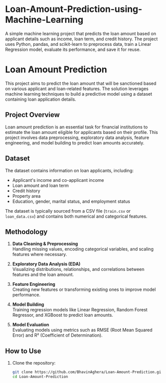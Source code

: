 # Loan-Amount-Prediction-using-Machine-Learning
A simple machine learning project that predicts the loan amount based on applicant details such as income, loan term, and credit history. The project uses Python, pandas, and scikit-learn to preprocess data, train a Linear Regression model, evaluate its performance, and save it for reuse.
# Loan Amount Prediction

This project aims to predict the loan amount that will be sanctioned based on various applicant and loan-related features. The solution leverages machine learning techniques to build a predictive model using a dataset containing loan application details.

## Project Overview

Loan amount prediction is an essential task for financial institutions to estimate the loan amount eligible for applicants based on their profile. This project involves data preprocessing, exploratory data analysis, feature engineering, and model building to predict loan amounts accurately.

## Dataset

The dataset contains information on loan applicants, including:

- Applicant's income and co-applicant income
- Loan amount and loan term
- Credit history
- Property area
- Education, gender, marital status, and employment status

The dataset is typically sourced from a CSV file (`train.csv` or `loan_data.csv`) and contains both numerical and categorical features.

## Methodology

1. **Data Cleaning & Preprocessing**  
   Handling missing values, encoding categorical variables, and scaling features where necessary.

2. **Exploratory Data Analysis (EDA)**  
   Visualizing distributions, relationships, and correlations between features and the loan amount.

3. **Feature Engineering**  
   Creating new features or transforming existing ones to improve model performance.

4. **Model Building**  
   Training regression models like Linear Regression, Random Forest Regressor, and XGBoost to predict loan amounts.

5. **Model Evaluation**  
   Evaluating models using metrics such as RMSE (Root Mean Squared Error) and R² (Coefficient of Determination).

## How to Use

1. Clone the repository:
   ```bash
   git clone https://github.com/BhavinAghera/Loan-Amount-Prediction.git
   cd Loan-Amount-Prediction
